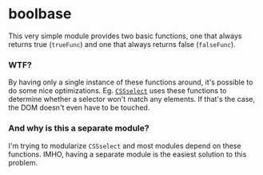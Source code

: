 # boolbase
This very simple module provides two basic functions, one that always returns true (`trueFunc`) and one that always returns false (`falseFunc`).

### WTF?

By having only a single instance of these functions around, it's possible to do some nice optimizations. Eg. [`CSSselect`](https://github.com/fb55/CSSselect) uses these functions to determine whether a selector won't match any elements. If that's the case, the DOM doesn't even have to be touched.

### And why is this a separate module?

I'm trying to modularize `CSSselect` and most modules depend on these functions. IMHO, having a separate module is the easiest solution to this problem.